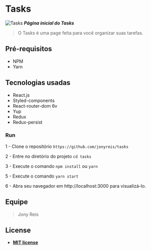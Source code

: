 # Tasks

![Tasks](https://user-images.githubusercontent.com/35041924/94459891-56500280-018e-11eb-8ce1-35e4f696dfd3.png)
***Página inicial do Tasks***

> O Tasks é uma page feita para você organizar suas tarefas.


## Pré-requisitos

- NPM
- Yarn

## Tecnologias usadas

- React.js
- Styled-components
- React-router-dom 6v
- Yup
- Redux
- Redux-persist

### Run

1 - Clone o repositório `https://github.com/jonyreis/tasks`

2 - Entre no diretório do projeto `cd tasks`

3 - Execute o comando `npm install` ou `yarn`

5 - Execute o comando `yarn start`

6 - Abra seu navegador em http://localhost:3000 para visualizá-lo.

## Equipe

> Jony Reis


## License


- **[MIT license](http://opensource.org/licenses/mit-license.php)**
